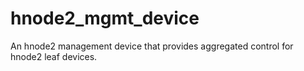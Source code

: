# hnode2_mgmt_device
An hnode2 management device that provides aggregated control for hnode2 leaf devices.

